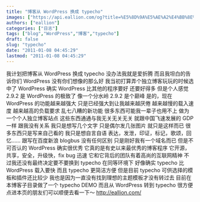 ```yaml
---
title: "博客从 WordPress 换成 typecho"
images: ["https://api.eallion.com/og?title=%E5%8D%9A%E5%AE%A2%E4%BB%8E%20WordPress%20%E6%8D%A2%E6%88%90%20typecho"]
authors: ["eallion"]
categories: ["日志"]
tags: ["blog","WordPress","博客","typecho"]
draft: false
slug: "typecho"
date: "2011-01-08 04:45:29"
lastmod: "2011-01-08 04:45:29"
---
```


我计划把博客从 WordPress 换成 typecho
没办法我就是爱折腾
而且我坦白的告诉你们
 WordPress 没有你们想像的那么好
我当初打算弄个独立博客玩玩的时候选中了 WordPress
确实 WordPress 比其他的程序要好
还要好得多
但是个人感觉 2.9.2 是 WordPress 的极致了
像一个分水岭
2.9.2 是个巅峰
是的，现在 WordPress 的功能越来越强大
只是已经强大到让我越来越厌倦
越来越慢的载入速度
越来越高的负载要求
乱七八糟的新功能
很多东西可能我一辈子也用不上
做为一个个人独立博客站点
这些东西通通与我无关无关无关
就跟中国飞速发展的 GDP 一样
跟我没有关系
我只是想写几个文字
只是偶尔发几张图片
就只是这样而已 <!--more-->
很多东西只是写来自己看的
我只是想自言自语
表达，发泄，印证，标记，歌颂，回忆……
跟写在百度新浪 blogbus 没有任何区别
只是刚好我有一个域名而已
但是不可否认的
 WordPress 确实很优秀
它真的是有史以来最优秀的博客程序
它开源，共享，安全，升级快，fix bug 迅速
它和它背后的团队有着高尚的互联网精神
不过我还没有最终决定要不要换到 typecho
在同等环境下
好像确实 typecho 比 WordPress 载入要快
而且 typecho 更简洁方便
但是目前 typecho 可供选择的模板和插件还比较少
我也是因为一直没有找到理想的主题模板才没有转过去
目前在本博客子目录做了一个 typecho DEMO
而且从 WordPress 转到 typecho 很方便
点进本页的朋友们可以顺便去看一下～
<a href="http://eallion.com/">http://eallion.com/</a>
